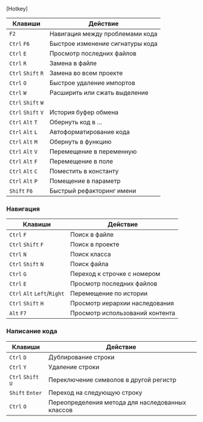 
[Hotkey]

| Клавиши            | Действие                         |
| ------------------ | -------------------------------- |
| `F2`               | Навигация между проблемами кода  |
| `Ctrl` `F6`        | Быстрое изменение сигнатуры кода |
| `Ctrl` `E`         | Просмотр последних файлов        |
| `Ctrl` `R`         | Замена в файле                   |
| `Ctrl` `Shift` `R` | Замена во всем проекте           | 
| `Ctrl` `O`         | Быстрое удаление импортов        |
| `Ctrl` `W`         | Расширить или сжать выделение    |
| `Ctrl` `Shift` `W` |                                  |
| `Ctrl` `Shift` `V` | История буфер обмена             |
| `Ctrl` `Alt` `T`   | Обернуть код в ...               |
| `Ctrl` `Alt` `L`   | Автоформатирование кода          |
| `Ctrl` `Alt` `M`   | Обернуть в функцию               |
| `Ctrl` `Alt` `V`   | Перемещение в переменную         |
| `Ctrl` `Alt` `F`   | Перемещение в поле               |
| `Ctrl` `Alt` `C`   | Поместить в константу            |
| `Ctrl` `Alt` `P`   | Помещение в параметр             |
| `Shift` `F6`       | Быстрый рефакторинг имени        |


### Навигация

| Клавиши                     | Действие                        |
| --------------------------- | ------------------------------- |
| `Ctrl` `F`                  | Поиск в файле                   |
| `Ctrl` `Shift` `F`          | Поиск в проекте                 |
| `Ctrl` `N`                  | Поиск класса                    |
| `Ctrl` `Shift` `N`          | Поиск файла                     |
| `Ctrl` `G`                  | Переход к строчке с номером     |
| `Ctrl` `E`                  | Просмотр последних файлов       |
| `Ctrl` `Alt` `Left`/`Right` | Перемещение по истории          |
| `Ctrl` `Shift` `H`          | Просмотр иерархии наследования  |
| `Alt` `F7`                  | Просмотр использований контента |

### Написание кода

| Клавиши            | Действие                                         |
| ------------------ | ------------------------------------------------ |
| `Ctrl` `D`         | Дублирование строки                              |
| `Ctrl` `Y`         | Удаление строки                                  |
| `Ctrl` `Shift` `U` | Переключение символов в другой регистр           |
| `Shift` `Enter`    | Переход на следующую строку                      |
| `Ctrl` `O`         | Переопределения метода для наследованных классов | 
